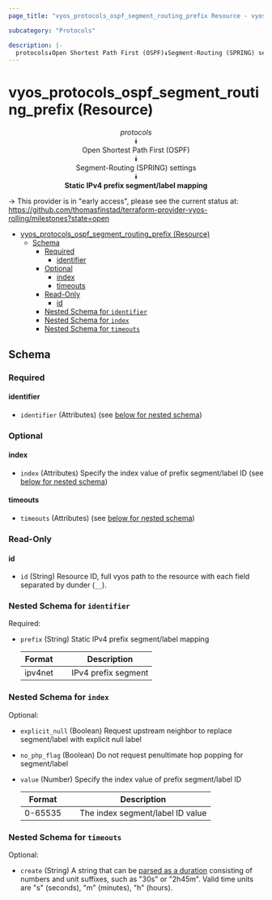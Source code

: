 ```yaml
---
page_title: "vyos_protocols_ospf_segment_routing_prefix Resource - vyos"

subcategory: "Protocols"

description: |-
  protocols⯯Open Shortest Path First (OSPF)⯯Segment-Routing (SPRING) settings⯯Static IPv4 prefix segment/label mapping
---
```


# vyos_protocols_ospf_segment_routing_prefix (Resource)
<center>

*protocols*  
⯯  
Open Shortest Path First (OSPF)  
⯯  
Segment-Routing (SPRING) settings  
⯯  
**Static IPv4 prefix segment/label mapping**


</center>

-> This provider is in "early access", please see the current status at: https://github.com/thomasfinstad/terraform-provider-vyos-rolling/milestones?state=open

<!--TOC-->

- [vyos_protocols_ospf_segment_routing_prefix (Resource)](#vyos_protocols_ospf_segment_routing_prefix-resource)
  - [Schema](#schema)
    - [Required](#required)
      - [identifier](#identifier)
    - [Optional](#optional)
      - [index](#index)
      - [timeouts](#timeouts)
    - [Read-Only](#read-only)
      - [id](#id)
    - [Nested Schema for `identifier`](#nested-schema-for-identifier)
    - [Nested Schema for `index`](#nested-schema-for-index)
    - [Nested Schema for `timeouts`](#nested-schema-for-timeouts)

<!--TOC-->

<!-- schema generated by tfplugindocs -->
## Schema

### Required

#### identifier
- `identifier` (Attributes) (see [below for nested schema](#nestedatt--identifier))

### Optional

#### index
- `index` (Attributes) Specify the index value of prefix segment/label ID (see [below for nested schema](#nestedatt--index))
#### timeouts
- `timeouts` (Attributes) (see [below for nested schema](#nestedatt--timeouts))

### Read-Only

#### id
- `id` (String) Resource ID, full vyos path to the resource with each field separated by dunder (`__`).

<a id="nestedatt--identifier"></a>
### Nested Schema for `identifier`

Required:

- `prefix` (String) Static IPv4 prefix segment/label mapping

    |  Format   &emsp;|  Description          |
    |-----------|-----------------------|
    |  ipv4net  &emsp;|  IPv4 prefix segment  |


<a id="nestedatt--index"></a>
### Nested Schema for `index`

Optional:

- `explicit_null` (Boolean) Request upstream neighbor to replace segment/label with explicit null label
- `no_php_flag` (Boolean) Do not request penultimate hop popping for segment/label
- `value` (Number) Specify the index value of prefix segment/label ID

    |  Format   &emsp;|  Description                       |
    |-----------|------------------------------------|
    |  0-65535  &emsp;|  The index segment/label ID value  |


<a id="nestedatt--timeouts"></a>
### Nested Schema for `timeouts`

Optional:

- `create` (String) A string that can be [parsed as a duration](https://pkg.go.dev/time#ParseDuration) consisting of numbers and unit suffixes, such as &#34;30s&#34; or &#34;2h45m&#34;. Valid time units are &#34;s&#34; (seconds), &#34;m&#34; (minutes), &#34;h&#34; (hours).
